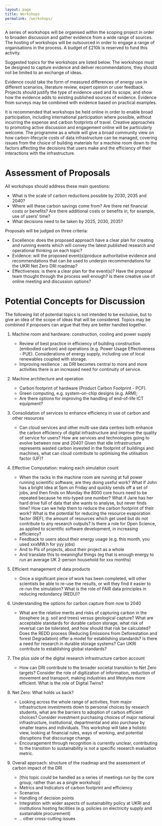 ```yaml
---
layout: page
title: Workshops
permalink: /workshops/
---
```


A series of workshops will be organised within the scoping project in order to broaden discussion and gather evidence from a wide range of sources. 
The hosting of workshops will be outsourced in order to engage a range of organisations in the process. A budget of £210k is reserved to fund this activity.

Suggested topics for the workshops are listed below. The workshops must be designed to capture evidence and deliver recommendations,
they should not be limited to an exchange of ideas. 

Evidence could take the form of measured differences of energy use in different scenarios, literature review,  expert opinion or user feedback.
Projects should justify the type of evidence used and its scope, and show how the evidence adds to existing published sources of evidence.
Evidence from surveys may be combined with evidence based on practical examples.

It is recommended that workshops be held online in order to enable broad participation, including international participation where possible, without incurring the expense and carbon footprints of travel. Creative approaches to promoting active discussion and engagement online will be particularly welcome.
The programme as a whole will give a broad community view on how carbon-lifecycle costs of data infrastructure can be managed, covering issues from the choice of building materials for a machine room down to the factors affecting the decisions that users make and the efficiency of their interactions with the infrastructure.

# Assessment of Proposals

All workshops should address these main questions:
* What is the scale of carbon reductions possible by 2030, 2035 and 2040?
* Where will these carbon savings come from? Are there net financial costs or benefits? Are there additional costs or benefits in, for example, use of users' time?
* What decisions need to be taken by 2025, 2030, 2035?

Proposals will be judged on three criteria:
* Excellence: does the proposed approach have a clear plan for creating and running events which will convey the latest published research and operational thinking on each topic? 
* Evidence: will the proposed event(s)produce authoritative evidence and recommendations that can be used to underpin recommendations for the UKRI Net Zero DRI roadmap? 
* Effectiveness: is there a clear plan for the event(s)? Have the proposal team thought through the process well enough? Is there creative use of online meeting and discussion options?

# Potential Concepts for Discussion

The following list of potential topics is not intended to be exclusive, but to give an idea of the scope of ideas that will be considered. Topics may be combined if proposers can argue that they are better handled together.

 1. Machine room and hardware: construction, cooling and power supply
    * Review of best practice in efficiency of building construction (embodied carbon) and operations (e.g. Power Usage Effectiveness - PUE). Considerations of energy supply, including use of local renewables coupled with storage. 
    * Improving resilience : as DRI becomes central to more and more activities there is an increased need for continuity of service.

 1. Machine architecture and operation
    * Carbon footprint of hardware (Product Carbon Footprint - PCF).
    * Green computing, e.g. system-on-chip designs (e.g. ARM);
    * Are there options for improving the handling of end-of-life ICT equipment?

1. Consolidation of services to enhance efficiency in use of carbon and other resources
    * Can cloud services and other multi-use data centres both enhance the carbon efficiency of digital infrastructure and improve the quality of service for users? How are services and technologies going to evolve between now and 2040? Given that idle infrastructure represents wasted carbon invested in the footprint of buildings and machines, what can cloud contribute to optimising the utilisation factor (UF)? 

1. Effective Computation: making each simulation count
    * When the racks in the machine room are running at full power running scientific software, are they doing useful work? What if John has a bright idea at 5pm on Friday and quickly sends off a set of jobs, and then finds on Monday the 8000 core hours need to be repeated because he mis-typed one number? What if Jane has her hard drive full of data that she wants to analyse, but never finds time? How can we help them to reduce the carbon footprint of their work?  What is the potential for reducing the resource evaporation factor (REF), the amount of resources which get used but do not contribute to any research outputs? Is there a role for Open Science, as applied to scientific software development, in increasing efficiency?
    * Feedback to users about their energy usage (e.g. this month, you used xxxMW.h for yyy jobs)
    * And to PIs of projects, about their project as a whole
    * And translate this to meaningful things (eg that is enough energy to run an average UK 2-person household for xxx months)

1. Efficient management of data products 
    * Once a significant piece of work has been completed, will other scientists be able to re-use the results, or will they find it easier to re-run the simulation? What is the role of FAIR data principles in reducing redundancy (REDU)? 

1. Understanding the options for carbon capture from now to 2040
    * What are the relative merits and risks of capturing carbon in the biosphere (e.g. soil and trees) versus geological capture? What are acceptable standards for durable carbon storage, what risk of reversal can be tolerated, and how should that risk be calculated? Does the REDD process (Reducing Emissions from Deforestation and forest Degradation) offer a model for establishing standards? Is there a need for research in durable storage systems?  Can UKRI contribute to establishing global standards?

1. The plus side of the digital research infrastructure carbon account
    * How can DRI contribute to the broader societal transition to Net Zero targets? Consider the role of digitization of information, reduction of movement and transport, making industries and lifestyles more efficient. What is the role of Digital Twins? 

1. Net Zero: What holds us back?
    * Looking across the whole range of activities, from major infrastructure investments down to personal choices by research students, what are the barriers to adoption of carbon efficient choices? Consider investment purchasing choices of major national infrastructure, institutional, departmental and also purchase by smaller teams and individuals. This workshop will take a holistic view, looking at financial rules, ways of working, and potential disruptions that discourage change. 
    * Encouragement through recognition is currently unclear, contributing to the transition to sustainability is not a specific research evaluation metric. 

1. Overall approach: structure of the roadmap and the assessment of carbon impact of the DRI
    * [this topic could be handled as a series of meetings run by the core group, rather than as a single workshop]
    * Metrics and Indicators of carbon footprint and efficiency
    * Scenarios
    * Handling of decision points
    * Integration with wider aspects of sustainability policy at UKRI and institutions hosting facilities (e.g. policies on electricity supply and sustainable procurement)
    * .. other cross-cutting issues
 

